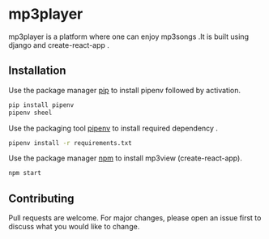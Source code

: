 # mp3player 
mp3player is a platform where one can enjoy mp3songs .It is built using django and create-react-app .

## Installation

Use the package manager [pip](https://pip.pypa.io/en/stable/) to install pipenv followed by activation.


```bash
pip install pipenv
pipenv sheel
```
Use the packaging tool [pipenv](https://github.com/pypa/pipenv) to install required dependency .


```bash
pipenv install -r requirements.txt
```

Use the package manager [npm](https://docs.npmjs.com/cli/install) to install mp3view (create-react-app).


```bash
npm start
```


## Contributing
Pull requests are welcome. For major changes, please open an issue first to discuss what you would like to change.
